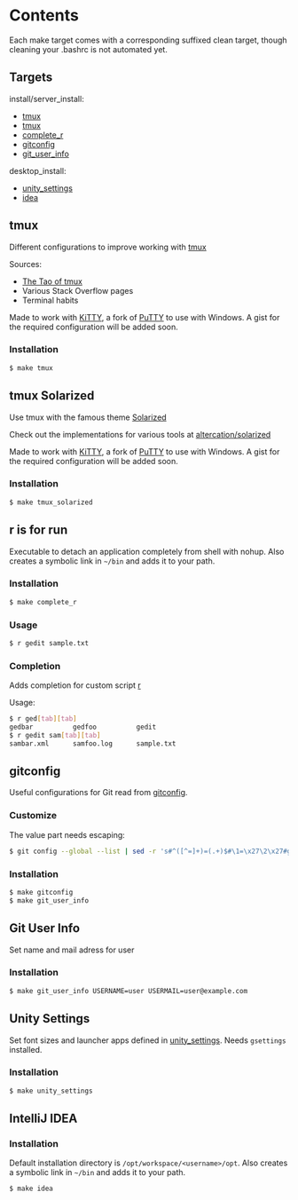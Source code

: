 # Contents
Each make target comes with a corresponding suffixed clean target, though cleaning your .bashrc is not automated yet.

## Targets
install/server_install:
* [tmux](#tmux)
* [tmux](#tmux-solarized)
* [complete_r](#r-is-for-run)
* [gitconfig](#gitconfig)
* [git_user_info](#git-user-info)

desktop_install:
* [unity_settings](#unity-settings)
* [idea](#intellij-idea)

## tmux
Different configurations to improve working with [tmux](https://tmux.github.io)

Sources:
* [The Tao of tmux](https://leanpub.com/the-tao-of-tmux/read)
* Various Stack Overflow pages
* Terminal habits

Made to work with [KiTTY](http://www.9bis.net/kitty), a fork of [PuTTY](http://www.putty.org) to use with Windows. A gist for the required configuration will be added soon.

### Installation
```sh
$ make tmux
```

## tmux Solarized
Use tmux with the famous theme [Solarized](http://ethanschoonover.com/solarized)

Check out the implementations for various tools at [altercation/solarized](https://github.com/altercation/solarized)

Made to work with [KiTTY](http://www.9bis.net/kitty), a fork of [PuTTY](http://www.putty.org) to use with Windows. A gist for the required configuration will be added soon.

### Installation
```sh
$ make tmux_solarized
```

## r is for run
Executable to detach an application completely from shell with nohup. Also creates a symbolic link in `~/bin` and adds it to your path.

### Installation
```sh
$ make complete_r
```

### Usage
```sh
$ r gedit sample.txt
```

### Completion
Adds completion for custom script [r](#r-is-for-run)

Usage:
```sh
$ r ged[tab][tab]
gedbar          gedfoo          gedit
$ r gedit sam[tab][tab]
sambar.xml      samfoo.log      sample.txt
```

## gitconfig
Useful configurations for Git read from [gitconfig](gitconfig).

### Customize
The value part needs escaping:
```sh
$ git config --global --list | sed -r 's#^([^=]+)=(.+)$#\1=\x27\2\x27#g' | sort > gitconfig
```

### Installation
```sh
$ make gitconfig
$ make git_user_info
```

## Git User Info
Set name and mail adress for user

### Installation
```sh
$ make git_user_info USERNAME=user USERMAIL=user@example.com
```

## Unity Settings
Set font sizes and launcher apps defined in [unity_settings](unity_settings). Needs `gsettings` installed.

### Installation
```sh
$ make unity_settings
```

## IntelliJ IDEA

### Installation
Default installation directory is `/opt/workspace/<username>/opt`. Also creates a symbolic link in `~/bin` and adds it to your path.

```sh
$ make idea
```

